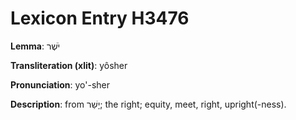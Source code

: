 # Lexicon Entry H3476

**Lemma**: יֹשֶׁר

**Transliteration (xlit)**: yôsher

**Pronunciation**: yo'-sher

**Description**:
from יָשַׁר; the right; equity, meet, right, upright(-ness).
